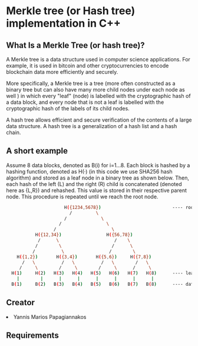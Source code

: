 # Merkle tree (or Hash tree) implementation in C++

## What Is a Merkle Tree (or hash tree)?
A Merkle tree is a data structure used in computer science applications. For example, it is used in bitcoin and other cryptocurrencies​ to encode blockchain data more efficiently and securely.

More specifically, a Merkle tree is a tree (more often constructed as a binary tree but can also have many more child nodes under each node as well ) in which every "leaf" (node) is labelled with the cryptographic hash of a data block, and every node that is not a leaf is labelled with the cryptographic hash of the labels of its child nodes. 

A hash tree allows efficient and secure verification of the contents of a large data structure. A hash tree is a generalization of a hash list and a hash chain.

## A short example
Assume 8 data blocks, denoted as B(i) for i=1...8. 
Each block is hashed by a hashing function, denoted as H(·) (in this code we use SHA256 hash algorithm) and stored as a leaf node in a binary tree as shown below.
Then, each hash of the left (L) and the right (R) child is concatenated (denoted here as {L,R}) and rehashed. This value is stored in their respective parent node.
This procedure is repeated until we reach the root node.

```bash
                      H({1234,5678})                           ---- root node
                        /         \
                      /             \
                    /                 \
                  /                     \
           H({12,34})                 H({56,78})
            /      \                     /    \            
           /        \                   /      \
          /          \                 /        \
    H({1,2})       H({3,4})       H({5,6})     H({7,8})
      /   \          /   \          /   \        /   \
     /     \        /     \        /     \      /     \
  H(1)     H(2)   H(3)   H(4)   H(5)   H(6)   H(7)   H(8)      ---- leaf-nodes
    |        |      |      |      |      |      |      |
  B(1)     B(2)   B(3)   B(4)   B(5)   B(6)   B(7)   B(8)      ---- data blocks
```


## Creator
<li> Yannis Marios Papagiannakos </li>

## Requirements
